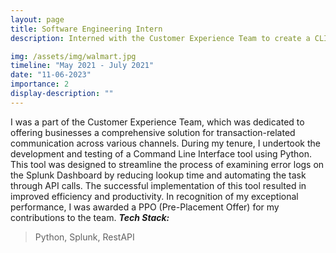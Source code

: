 ```yaml
---
layout: page
title: Software Engineering Intern
description: Interned with the Customer Experience Team to create a CLI tool to interact with the Splunk Dashboard

img: /assets/img/walmart.jpg
timeline: "May 2021 - July 2021"
date: "11-06-2023"
importance: 2
display-description: ""
---
```


I was a part of the Customer Experience Team, which was dedicated to offering businesses a comprehensive solution for transaction-related communication across various channels. During my tenure, I undertook the development and testing of a Command Line Interface tool using Python. This tool was designed to streamline the process of examining error logs on the Splunk Dashboard by reducing lookup time and automating the task through API calls. The successful implementation of this tool resulted in improved efficiency and productivity. In recognition of my exceptional performance, I was awarded a PPO (Pre-Placement Offer) for my contributions to the team.
***Tech Stack:***
> Python, Splunk, RestAPI